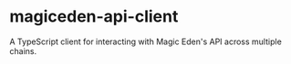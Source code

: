 # magiceden-api-client
A TypeScript client for interacting with Magic Eden's API across multiple chains.
